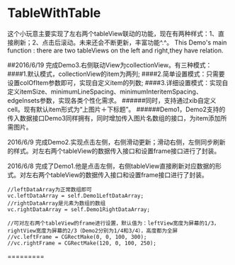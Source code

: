 # TableWithTable

这个小玩意主要实现了左右两个tableView联动的功能，现在有两种样式：1、直接刷新；2、点击后滚动。未来还会不断更新，丰富功能^.^。
This Demo's main function : there are two tableViews on the left and right,they have relation.

##2016/6/19 完成Demo3.右侧联动View为collectionView。有三种模式：
####1.默认模式，collectionView的item为两列;
####2.简单设置模式：只需要设置colOfItem参数即可，实现自定义item的列数;
####3.详细设置模式：实现自定义itemSize、minimumLineSpacing、minimumInteritemSpacing、edgeInsets参数，实现各类个性化需求。
######同时，支持通过xib自定义cell。现有默认item形式为“上图片＋下标题”。
######Demo1，Demo2支持的传入数据接口Demo3同样拥有，同时增加传入图片名数组的接口，为item添加所需图片。





2016/6/9 完成Demo2.实现点击左侧，右侧滑动更新；滑动右侧，左侧同步刷新的样式。对左右两个tableView的数据传入接口和设置frame接口进行了封装。

2016/6/8 完成了Demo1.他是点击左侧，右侧tableView直接刷新对应数据的形式。对左右两个tableView的数据传入接口和设置frame接口进行了封装。








    //leftDataArray为正常数组即可
	vc.leftDataArray = self.Demo1LeftDataArray;
	//rightDataArray是元素为数组的数组
	vc.rightDataArray = self.Demo1RightDataArray;
    
    //可对左右两个tableView的frame进行设置，默认值为：leftView宽度为屏幕的1/3，rightView宽度为屏幕的2/3（Demo2分别为1/4和3/4），高度都为全屏
    //vc.leftFrame = CGRectMake(0, 0, 100, 300);
    //vc.rightFrame = CGRectMake(120, 0, 100, 250);

=========

